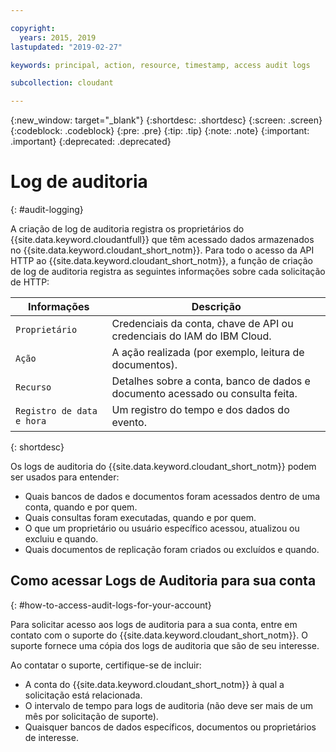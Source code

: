 ```yaml
---

copyright:
  years: 2015, 2019
lastupdated: "2019-02-27"

keywords: principal, action, resource, timestamp, access audit logs

subcollection: cloudant

---
```


{:new_window: target="_blank"}
{:shortdesc: .shortdesc}
{:screen: .screen}
{:codeblock: .codeblock}
{:pre: .pre}
{:tip: .tip}
{:note: .note}
{:important: .important}
{:deprecated: .deprecated}

<!-- Acrolinx: 2017-05-10 -->

# Log de auditoria
{: #audit-logging}

A criação de log de auditoria registra os proprietários do {{site.data.keyword.cloudantfull}} que têm
acessado dados armazenados no {{site.data.keyword.cloudant_short_notm}}. Para todo o acesso da
API HTTP ao {{site.data.keyword.cloudant_short_notm}}, a função de criação de log de auditoria
registra as seguintes informações sobre cada solicitação de HTTP:

Informações | Descrição
------------|------------
`Proprietário` | Credenciais da conta, chave de API ou credenciais do IAM do IBM Cloud.
`Ação` | A ação realizada (por exemplo, leitura de documentos).
`Recurso` | Detalhes sobre a conta, banco de dados e documento acessado ou consulta feita.
`Registro de data e hora` | Um registro do tempo e dos dados do evento. 
{: shortdesc}

Os logs de auditoria do {{site.data.keyword.cloudant_short_notm}} podem ser usados para entender:

- Quais bancos de dados e documentos foram acessados dentro de uma conta,
quando e por quem.
- Quais consultas foram executadas, quando e por quem.
- O que um proprietário ou usuário específico acessou, atualizou ou excluiu e quando.
- Quais documentos de replicação foram criados ou excluídos e quando.


## Como acessar Logs de Auditoria para sua conta
{: #how-to-access-audit-logs-for-your-account}

Para solicitar acesso aos logs de auditoria para a sua conta, entre em contato
com o suporte do {{site.data.keyword.cloudant_short_notm}}. O suporte fornece uma cópia dos logs de auditoria que são de seu interesse.

Ao contatar o suporte, certifique-se de incluir:

- A conta do {{site.data.keyword.cloudant_short_notm}} à qual a solicitação está relacionada.
- O intervalo de tempo para logs de auditoria (não deve ser mais de um mês por solicitação de suporte).
- Quaisquer bancos de dados específicos, documentos ou proprietários de interesse.
